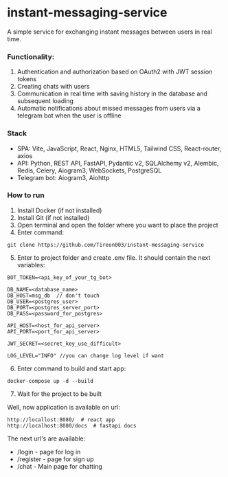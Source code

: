 # instant-messaging-service

A simple service for exchanging instant messages between users in real time.

### Functionality:
1. Authentication and authorization based on OAuth2 with JWT session tokens
2. Creating chats with users
3. Communication in real time with saving history in the database and subsequent loading
4. Automatic notifications about missed messages from users via a telegram bot when the user is offline

### Stack
- SPA: Vite, JavaScript, React, Nginx, HTML5, Tailwind CSS, React-router, axios
- API: Python, REST API, FastAPI, Pydantic v2, SQLAlchemy v2, Alembic, Redis, Celery, Aiogram3, WebSockets, PostgreSQL
- Telegram bot: Aiogram3, Aiohttp

### How to run

1. Install Docker (if not installed)
2. Install Git (if not installed)
3. Open terminal and open the folder where you want to place the project
4. Enter command:
```shell
git clone https://github.com/Tireon003/instant-messaging-service
```
5. Enter to project folder and create .env file. It should contain the next variables:
```editorconfig
BOT_TOKEN=<api_key_of_your_tg_bot>

DB_NAME=<database_name>
DB_HOST=msg_db  // don't touch
DB_USER=<postgres_user>
DB_PORT=<postgres_server_port>
DB_PASS=<password_for_postgres>

API_HOST=<host_for_api_server>
API_PORT=<port_for_api_server>

JWT_SECRET=<secret_key_use_difficult>

LOG_LEVEL="INFO" //you can change log level if want
```
6. Enter command to build and start app:
```shell
docker-compose up -d --build
```
7. Wait for the project to be built

Well, now application is available on url:
```text
http://locallost:8080/  # react app
http://localhost:8080/docs  # fastapi docs
```
The next url's are available:
 - /login - page for log in
 - /register - page for sign up
 - /chat - Main page for chatting
